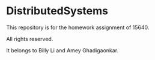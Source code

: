 DistributedSystems
==================
This repository is for the homework assignment of 15640.

All rights reserved.

It belongs to Billy Li and Amey Ghadigaonkar.
